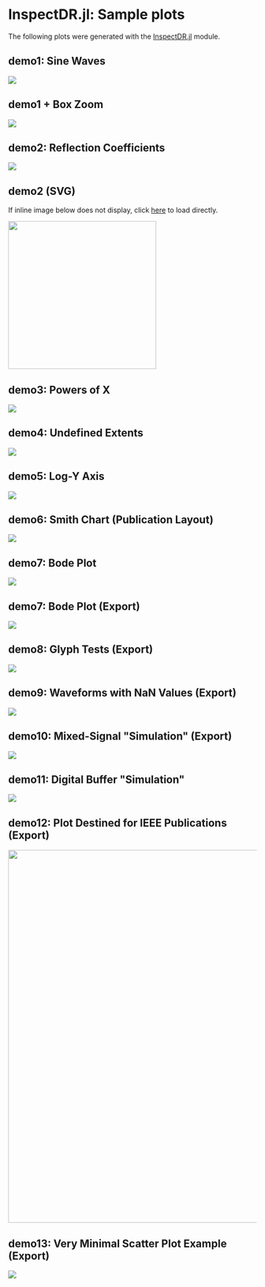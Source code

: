 # InspectDR.jl: Sample plots

The following plots were generated with the [InspectDR.jl](https://github.com/ma-laforge/InspectDR.jl) module.

## demo1: Sine Waves
<img src="demo1.png">

## demo1 + Box Zoom
<img src="demo1_boxzoom.png">

## demo2: Reflection Coefficients
<img src="demo2.png">

## demo2 (SVG)
If inline image below does not display, click [here](demo2.svg) to load directly.

<img src="demo2.svg" width="300">

## demo3: Powers of X
<img src="demo3.png">

## demo4: Undefined Extents
<img src="demo4.png">

## demo5: Log-Y Axis
<img src="demo5.png">

## demo6: Smith Chart (Publication Layout)
<img src="demo6.png">

## demo7: Bode Plot
<img src="demo7.png">

## demo7: Bode Plot (Export)
<img src="demo7_export.png">

## demo8: Glyph Tests (Export)
<img src="demo8_export.png">

## demo9: Waveforms with NaN Values (Export)
<img src="demo9_export.png">

## demo10: Mixed-Signal "Simulation" (Export)
<img src="demo10_export.png">

## demo11: Digital Buffer "Simulation"
<img src="demo11.png">

## demo12: Plot Destined for IEEE Publications (Export)
<img src="demo12_export.png" width="756">

## demo13: Very Minimal Scatter Plot Example (Export)
<img src="demo13_export.png">
